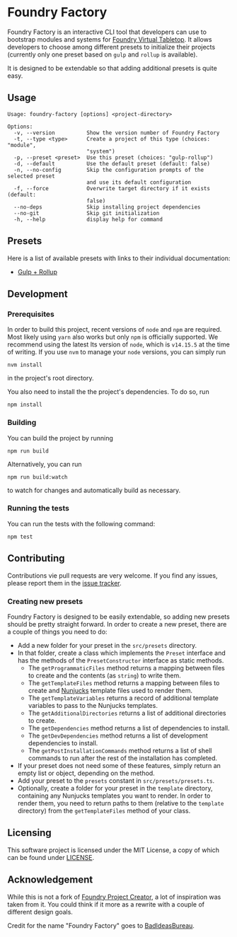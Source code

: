 # Foundry Factory

Foundry Factory is an interactive CLI tool that developers can use to
bootstrap modules and systems for [Foundry Virtual Tabletop]. It allows developers to
choose among different presets to initialize their projects (currently only one
preset based on `gulp` and `rollup` is available).

It is designed to be extendable so that adding additional presets is quite easy.

## Usage

```
Usage: foundry-factory [options] <project-directory>

Options:
  -v, --version          Show the version number of Foundry Factory
  -t, --type <type>      Create a project of this type (choices: "module",
                         "system")
  -p, --preset <preset>  Use this preset (choices: "gulp-rollup")
  -d, --default          Use the default preset (default: false)
  -n, --no-config        Skip the configuration prompts of the selected preset
                         and use its default configuration
  -f, --force            Overwrite target directory if it exists (default:
                         false)
  --no-deps              Skip installing project dependencies
  --no-git               Skip git initialization
  -h, --help             display help for command
```

## Presets

Here is a list of available presets with links to their individual
documentation:

- [Gulp + Rollup](./src/presets/gulp-rollup/README.md)

## Development

### Prerequisites

In order to build this project, recent versions of `node` and `npm` are
required. Most likely using `yarn` also works but only `npm` is officially
supported. We recommend using the latest lts version of `node`, which is
`v14.15.5` at the time of writing. If you use `nvm` to manage your `node`
versions, you can simply run

```
nvm install
```

in the project's root directory.

You also need to install the the project's dependencies. To do so, run

```
npm install
```

### Building

You can build the project by running

```
npm run build
```

Alternatively, you can run

```
npm run build:watch
```

to watch for changes and automatically build as necessary.

### Running the tests

You can run the tests with the following command:

```
npm test
```

## Contributing

Contributions vie pull requests are very welcome. If you find any issues, please report them in the [issue tracker].

### Creating new presets

Foundry Factory is designed to be easily extendable, so adding new presets
should be pretty straight forward. In order to create a new preset, there are a
couple of things you need to do:
- Add a new folder for your preset in the `src/presets` directory.
- In that folder, create a class which implements the `Preset` interface and has
  the methods of the `PresetConstructor` interface as static methods.
  - The `getProgrammaticFiles` method returns a mapping between files to create
    and the contents (as `string`) to write them.
  - The `getTemplateFiles` method returns a mapping between files to create and
    [Nunjucks] template files used to render them.
  - The `getTemplateVariables` returns a record of additional template variables
    to pass to the Nunjucks templates.
  - The `getAdditionalDirectories` returns a list of additional directories to
    create.
  - The `getDependencies` method returns a list of dependencies to install.
  - The `getDevDependencies` method returns a list of development dependencies
    to install.
  - The `getPostInstallationCommands` method returns a list of shell commands to
    run after the rest of the installation has completed.
- If your preset does not need some of these features, simply return an empty
  list or object, depending on the method.
- Add your preset to the `presets` constant in `src/presets/presets.ts`.
- Optionally, create a folder for your preset in the `template` directory,
  containing any Nunjucks templates you want to render.
  In order to render them, you need to return paths to them (relative to the
  `template` directory) from the `getTemplateFiles` method of your class.

## Licensing

This software project is licensed under the MIT License, a copy of which can be
found under [LICENSE](./LICENSE).

## Acknowledgement

While this is not a fork of [Foundry Project Creator], a lot of inspiration was
taken from it. You could think if it more as a rewrite with a couple of
different design goals.

Credit for the name "Foundry Factory" goes to [BadIdeasBureau].

[Foundry Virtual Tabletop]: https://foundryvtt.com
[issue tracker]: https://github.com/ghost91-/foundry-factory/issues
[Nunjucks]: https://mozilla.github.io/nunjucks/
[Foundry Project Creator]: https://gitlab.com/foundry-projects/foundry-pc/create-foundry-project
[BadIdeasBureau]: https://github.com/BadIdeasBureau
